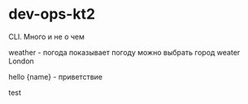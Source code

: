 # dev-ops-kt2

CLI. Много и не о чем 

weather - погода
показывает погоду можно выбрать город
weater London

hello {name} - приветствие

test